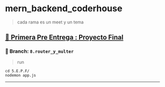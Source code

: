 # mern_backend_coderhouse

> cada rama es un meet y un tema
## [🥇 Primera Pre Entrega : Proyecto Final](https://github.com/ortizfram/mern_backend_coderhouse/tree/8.router_y_multer/5.E.P.F)
### 🌴 Branch: `8.router_y_multer`
> run
```console
cd 5.E.P.F/
nodemon app.js
```
----
